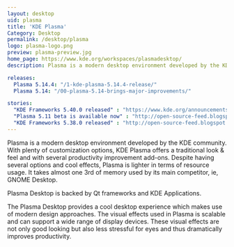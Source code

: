 ```yaml
---
layout: desktop
uid: plasma
title: 'KDE Plasma'
Category: Desktop
permalink: /desktop/plasma
logo: plasma-logo.png
preview: plasma-preview.jpg
home_page: https://www.kde.org/workspaces/plasmadesktop/
description: Plasma is a modern desktop environment developed by the KDE community. With plenty of customization options, KDE Plasma offers a traditional look & feel and with several productivity improvement add-ons..

releases:
  Plasma 5.14.4: "/1-kde-plasma-5.14.4-release/"
  Plasma 5.14: "/00-plasma-5.14-brings-major-improvements/"

stories:
  "KDE Frameworks 5.40.0 released" : "https://www.kde.org/announcements/kde-frameworks-5.40.0.php"
  "Plasma 5.11 beta is available now" : "http://open-source-feed.blogspot.com/2017/09/plasma-511-beta-is-available-now.html"
  "KDE Frameworks 5.38.0 released" : "http://open-source-feed.blogspot.com/2017/09/kde-frameworks-5380-released-with.html"
---
```


Plasma is a modern desktop environment developed by the KDE community. With plenty of customization options, KDE Plasma offers a traditional look & feel and with several productivity improvement add-ons. Despite having several options and cool effects, Plasma is lighter in terms of resource usage. It takes almost one 3rd of memory used by its main competitor, ie, GNOME Desktop.

Plasma Desktop is backed by Qt frameworks and KDE Applications.

The Plasma Desktop provides a cool desktop experience which makes use of modern design approaches. The visual effects used in Plasma is scalable and can support a wide range of display devices. These visual effects are not only good looking but also less stressful for eyes and thus dramatically improves productivity.
